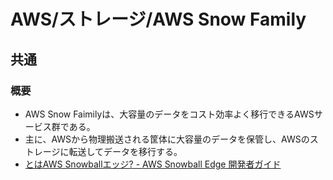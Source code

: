 # AWS/ストレージ/AWS Snow Family

## 共通

### 概要

- AWS Snow Faimilyは、大容量のデータをコスト効率よく移行できるAWSサービス群である。
- 主に、AWSから物理搬送される筐体に大容量のデータを保管し、AWSのストレージに転送してデータを移行する。
- [とはAWS Snowballエッジ? - AWS Snowball Edge 開発者ガイド](https://docs.aws.amazon.com/ja_jp/snowball/latest/developer-guide/whatisedge.html)
